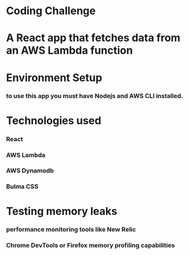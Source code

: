 # Coding Challenge
#  A React app that fetches data from an AWS Lambda function

# Environment Setup
### to use this app you must have Nodejs and AWS CLI installed.

# Technologies used
### React
### AWS Lambda
### AWS Dynamodb
### Bulma CSS

# Testing memory leaks 
### performance monitoring tools like New Relic
### Chrome DevTools or Firefox memory profiling capabilities
